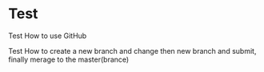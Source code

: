 # Test
Test How to use GitHub

Test How to create a new branch and change then new branch and submit,
finally merage to the master(brance)
